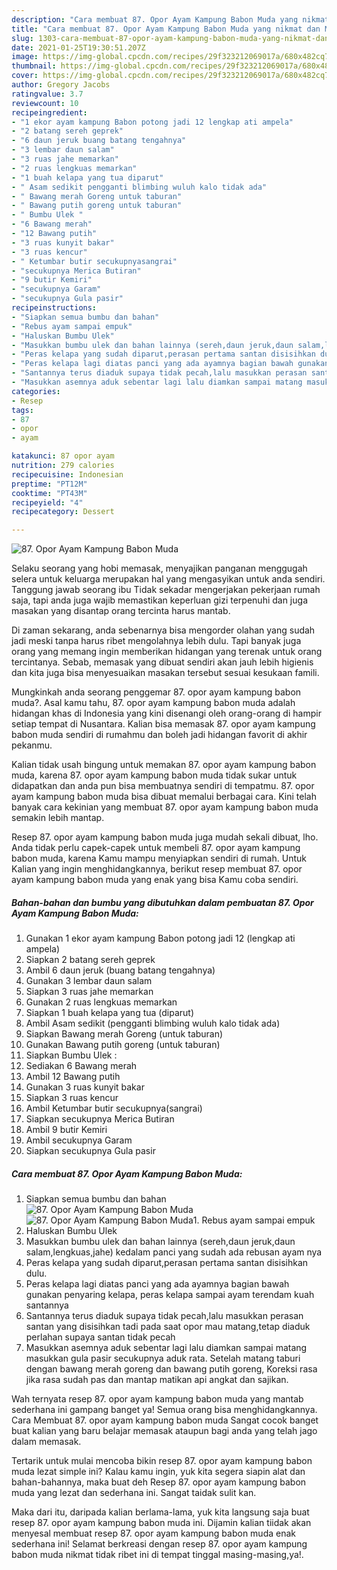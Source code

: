 ```yaml
---
description: "Cara membuat 87. Opor Ayam Kampung Babon Muda yang nikmat dan Mudah Dibuat"
title: "Cara membuat 87. Opor Ayam Kampung Babon Muda yang nikmat dan Mudah Dibuat"
slug: 1303-cara-membuat-87-opor-ayam-kampung-babon-muda-yang-nikmat-dan-mudah-dibuat
date: 2021-01-25T19:30:51.207Z
image: https://img-global.cpcdn.com/recipes/29f323212069017a/680x482cq70/87-opor-ayam-kampung-babon-muda-foto-resep-utama.jpg
thumbnail: https://img-global.cpcdn.com/recipes/29f323212069017a/680x482cq70/87-opor-ayam-kampung-babon-muda-foto-resep-utama.jpg
cover: https://img-global.cpcdn.com/recipes/29f323212069017a/680x482cq70/87-opor-ayam-kampung-babon-muda-foto-resep-utama.jpg
author: Gregory Jacobs
ratingvalue: 3.7
reviewcount: 10
recipeingredient:
- "1 ekor ayam kampung Babon potong jadi 12 lengkap ati ampela"
- "2 batang sereh geprek"
- "6 daun jeruk buang batang tengahnya"
- "3 lembar daun salam"
- "3 ruas jahe memarkan"
- "2 ruas lengkuas memarkan"
- "1 buah kelapa yang tua diparut"
- " Asam sedikit pengganti blimbing wuluh kalo tidak ada"
- " Bawang merah Goreng untuk taburan"
- " Bawang putih goreng untuk taburan"
- " Bumbu Ulek "
- "6 Bawang merah"
- "12 Bawang putih"
- "3 ruas kunyit bakar"
- "3 ruas kencur"
- " Ketumbar butir secukupnyasangrai"
- "secukupnya Merica Butiran"
- "9 butir Kemiri"
- "secukupnya Garam"
- "secukupnya Gula pasir"
recipeinstructions:
- "Siapkan semua bumbu dan bahan"
- "Rebus ayam sampai empuk"
- "Haluskan Bumbu Ulek"
- "Masukkan bumbu ulek dan bahan lainnya (sereh,daun jeruk,daun salam,lengkuas,jahe) kedalam panci yang sudah ada rebusan ayam nya"
- "Peras kelapa yang sudah diparut,perasan pertama santan disisihkan dulu."
- "Peras kelapa lagi diatas panci yang ada ayamnya bagian bawah gunakan penyaring kelapa, peras kelapa sampai ayam terendam kuah santannya"
- "Santannya terus diaduk supaya tidak pecah,lalu masukkan perasan santan yang disisihkan tadi pada saat opor mau matang,tetap diaduk perlahan supaya santan tidak pecah"
- "Masukkan asemnya aduk sebentar lagi lalu diamkan sampai matang masukkan gula pasir secukupnya aduk rata. Setelah matang taburi dengan bawang merah goreng dan bawang putih goreng, Koreksi rasa jika rasa sudah pas dan mantap matikan api angkat dan sajikan."
categories:
- Resep
tags:
- 87
- opor
- ayam

katakunci: 87 opor ayam 
nutrition: 279 calories
recipecuisine: Indonesian
preptime: "PT12M"
cooktime: "PT43M"
recipeyield: "4"
recipecategory: Dessert

---
```



![87. Opor Ayam Kampung Babon Muda](https://img-global.cpcdn.com/recipes/29f323212069017a/680x482cq70/87-opor-ayam-kampung-babon-muda-foto-resep-utama.jpg)

Selaku seorang yang hobi memasak, menyajikan panganan menggugah selera untuk keluarga merupakan hal yang mengasyikan untuk anda sendiri. Tanggung jawab seorang ibu Tidak sekadar mengerjakan pekerjaan rumah saja, tapi anda juga wajib memastikan keperluan gizi terpenuhi dan juga masakan yang disantap orang tercinta harus mantab.

Di zaman  sekarang, anda sebenarnya bisa mengorder olahan yang sudah jadi meski tanpa harus ribet mengolahnya lebih dulu. Tapi banyak juga orang yang memang ingin memberikan hidangan yang terenak untuk orang tercintanya. Sebab, memasak yang dibuat sendiri akan jauh lebih higienis dan kita juga bisa menyesuaikan masakan tersebut sesuai kesukaan famili. 



Mungkinkah anda seorang penggemar 87. opor ayam kampung babon muda?. Asal kamu tahu, 87. opor ayam kampung babon muda adalah hidangan khas di Indonesia yang kini disenangi oleh orang-orang di hampir setiap tempat di Nusantara. Kalian bisa memasak 87. opor ayam kampung babon muda sendiri di rumahmu dan boleh jadi hidangan favorit di akhir pekanmu.

Kalian tidak usah bingung untuk memakan 87. opor ayam kampung babon muda, karena 87. opor ayam kampung babon muda tidak sukar untuk didapatkan dan anda pun bisa membuatnya sendiri di tempatmu. 87. opor ayam kampung babon muda bisa dibuat memalui berbagai cara. Kini telah banyak cara kekinian yang membuat 87. opor ayam kampung babon muda semakin lebih mantap.

Resep 87. opor ayam kampung babon muda juga mudah sekali dibuat, lho. Anda tidak perlu capek-capek untuk membeli 87. opor ayam kampung babon muda, karena Kamu mampu menyiapkan sendiri di rumah. Untuk Kalian yang ingin menghidangkannya, berikut resep membuat 87. opor ayam kampung babon muda yang enak yang bisa Kamu coba sendiri.

<!--inarticleads1-->

##### Bahan-bahan dan bumbu yang dibutuhkan dalam pembuatan 87. Opor Ayam Kampung Babon Muda:

1. Gunakan 1 ekor ayam kampung Babon potong jadi 12 (lengkap ati ampela)
1. Siapkan 2 batang sereh geprek
1. Ambil 6 daun jeruk (buang batang tengahnya)
1. Gunakan 3 lembar daun salam
1. Siapkan 3 ruas jahe memarkan
1. Gunakan 2 ruas lengkuas memarkan
1. Siapkan 1 buah kelapa yang tua (diparut)
1. Ambil  Asam sedikit (pengganti blimbing wuluh kalo tidak ada)
1. Siapkan  Bawang merah Goreng (untuk taburan)
1. Gunakan  Bawang putih goreng (untuk taburan)
1. Siapkan  Bumbu Ulek :
1. Sediakan 6 Bawang merah
1. Ambil 12 Bawang putih
1. Gunakan 3 ruas kunyit bakar
1. Siapkan 3 ruas kencur
1. Ambil  Ketumbar butir secukupnya(sangrai)
1. Siapkan secukupnya Merica Butiran
1. Ambil 9 butir Kemiri
1. Ambil secukupnya Garam
1. Siapkan secukupnya Gula pasir




<!--inarticleads2-->

##### Cara membuat 87. Opor Ayam Kampung Babon Muda:

1. Siapkan semua bumbu dan bahan
<img src="https://img-global.cpcdn.com/steps/080c263c22c392e4/160x128cq70/87-opor-ayam-kampung-babon-muda-langkah-memasak-1-foto.jpg" alt="87. Opor Ayam Kampung Babon Muda"><img src="https://img-global.cpcdn.com/steps/858ac59e92e4940b/160x128cq70/87-opor-ayam-kampung-babon-muda-langkah-memasak-1-foto.jpg" alt="87. Opor Ayam Kampung Babon Muda">1. Rebus ayam sampai empuk
1. Haluskan Bumbu Ulek
1. Masukkan bumbu ulek dan bahan lainnya (sereh,daun jeruk,daun salam,lengkuas,jahe) kedalam panci yang sudah ada rebusan ayam nya
1. Peras kelapa yang sudah diparut,perasan pertama santan disisihkan dulu.
1. Peras kelapa lagi diatas panci yang ada ayamnya bagian bawah gunakan penyaring kelapa, peras kelapa sampai ayam terendam kuah santannya
1. Santannya terus diaduk supaya tidak pecah,lalu masukkan perasan santan yang disisihkan tadi pada saat opor mau matang,tetap diaduk perlahan supaya santan tidak pecah
1. Masukkan asemnya aduk sebentar lagi lalu diamkan sampai matang masukkan gula pasir secukupnya aduk rata. Setelah matang taburi dengan bawang merah goreng dan bawang putih goreng, Koreksi rasa jika rasa sudah pas dan mantap matikan api angkat dan sajikan.




Wah ternyata resep 87. opor ayam kampung babon muda yang mantab sederhana ini gampang banget ya! Semua orang bisa menghidangkannya. Cara Membuat 87. opor ayam kampung babon muda Sangat cocok banget buat kalian yang baru belajar memasak ataupun bagi anda yang telah jago dalam memasak.

Tertarik untuk mulai mencoba bikin resep 87. opor ayam kampung babon muda lezat simple ini? Kalau kamu ingin, yuk kita segera siapin alat dan bahan-bahannya, maka buat deh Resep 87. opor ayam kampung babon muda yang lezat dan sederhana ini. Sangat taidak sulit kan. 

Maka dari itu, daripada kalian berlama-lama, yuk kita langsung saja buat resep 87. opor ayam kampung babon muda ini. Dijamin kalian tiidak akan menyesal membuat resep 87. opor ayam kampung babon muda enak sederhana ini! Selamat berkreasi dengan resep 87. opor ayam kampung babon muda nikmat tidak ribet ini di tempat tinggal masing-masing,ya!.

